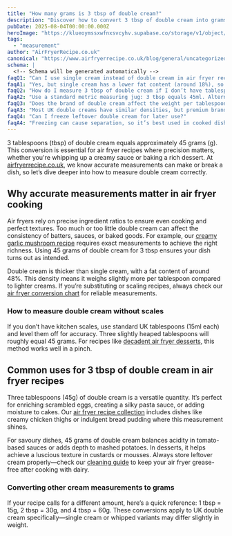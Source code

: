 ```yaml
---
title: "How many grams is 3 tbsp of double cream?"
description: "Discover how to convert 3 tbsp of double cream into grams for precise air fryer recipes. Get accurate measurements in seconds!"
pubDate: 2025-08-04T00:00:00.000Z
heroImage: "https://klueoymssxwfnxsvcyhv.supabase.co/storage/v1/object/public/Shmucket/how-many-grams-is-3-tbsp-double-cream.webp"
tags:
  - "measurement"
author: "AirFryerRecipe.co.uk"
canonical: "https://www.airfryerrecipe.co.uk/blog/general/uncategorized/how-many-grams-is-3-tbsp-double-cream"
schema: |
  <!-- Schema will be generated automatically -->
faqQ1: "Can I use single cream instead of double cream in air fryer recipes?"
faqA1: "Yes, but single cream has a lower fat content (around 18%), so it’s thinner and may affect texture. For sauces or baked goods, you might need to adjust quantities or add a thickener like cornflour."
faqQ2: "How do I measure 3 tbsp of double cream if I don’t have tablespoons?"
faqA2: "Use a standard metric measuring jug: 3 tbsp equals 45ml. Alternatively, a UK teaspoon holds 5ml, so 9 level teaspoons will give you the equivalent of 3 tablespoons."
faqQ3: "Does the brand of double cream affect the weight per tablespoon?"
faqA3: "Most UK double creams have similar densities, but premium brands with higher fat content may weigh slightly more. Stick to 45g for 3 tbsp as a reliable baseline."
faqQ4: "Can I freeze leftover double cream for later use?"
faqA4: "Freezing can cause separation, so it’s best used in cooked dishes like soups or sauces. Thaw slowly in the fridge and whisk before incorporating into air fryer recipes."
---
```

<p>3 tablespoons (tbsp) of double cream equals approximately 45 grams (g). This conversion is essential for air fryer recipes where precision matters, whether you're whipping up a creamy sauce or baking a rich dessert. At <a href=https://www.airfryerrecipe.co.uk>airfryerrecipe.co.uk</a>, we know accurate measurements can make or break a dish, so let’s dive deeper into how to measure double cream correctly.</p>  

<h2>Why accurate measurements matter in air fryer cooking</h2>  
<p>Air fryers rely on precise ingredient ratios to ensure even cooking and perfect textures. Too much or too little double cream can affect the consistency of batters, sauces, or baked goods. For example, our <a href=https://www.airfryerrecipe.co.uk/recipes>creamy garlic mushroom recipe</a> requires exact measurements to achieve the right richness. Using 45 grams of double cream for 3 tbsp ensures your dish turns out as intended.</p>  

<p>Double cream is thicker than single cream, with a fat content of around 48%. This density means it weighs slightly more per tablespoon compared to lighter creams. If you’re substituting or scaling recipes, always check our <a href=https://www.airfryerrecipe.co.uk/air-fryer-conversion-chart>air fryer conversion chart</a> for reliable measurements.</p>  

<h3>How to measure double cream without scales</h3>  
<p>If you don’t have kitchen scales, use standard UK tablespoons (15ml each) and level them off for accuracy. Three slightly heaped tablespoons will roughly equal 45 grams. For recipes like <a href=https://www.airfryerrecipe.co.uk/recipe-category/dessert>decadent air fryer desserts</a>, this method works well in a pinch.</p>  

<h2>Common uses for 3 tbsp of double cream in air fryer recipes</h2>  
<p>Three tablespoons (45g) of double cream is a versatile quantity. It’s perfect for enriching scrambled eggs, creating a silky pasta sauce, or adding moisture to cakes. Our <a href=https://www.airfryerrecipe.co.uk/recipes>air fryer recipe collection</a> includes dishes like creamy chicken thighs or indulgent bread pudding where this measurement shines.</p>  

<p>For savoury dishes, 45 grams of double cream balances acidity in tomato-based sauces or adds depth to mashed potatoes. In desserts, it helps achieve a luscious texture in custards or mousses. Always store leftover cream properly—check our <a href=https://www.airfryerrecipe.co.uk/air-fryer-cleaner>cleaning guide</a> to keep your air fryer grease-free after cooking with dairy.</p>  

<h3>Converting other cream measurements to grams</h3>  
<p>If your recipe calls for a different amount, here’s a quick reference: 1 tbsp = 15g, 2 tbsp = 30g, and 4 tbsp = 60g. These conversions apply to UK double cream specifically—single cream or whipped variants may differ slightly in weight.</p>
